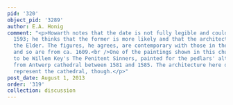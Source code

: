 ```yaml
---
pid: '320'
object_pid: '3289'
author: E.A. Honig
comment: "<p>Howarth notes that the date is not fully legible and could be 1583 or
  1593; he thinks that the former is more likely and that the architecture is by Steenwyck
  the Elder. The figures, he agrees, are contemporary with those in the Milan painting
  and so are from ca. 1609.<br />One of the paintings shown in this church appears
  to be Willem Key's The Penitent Sinners, painted for the pedlars' altar; it disappeared
  from Antwerp cathedral between 1581 and 1585. The architecture here does not faithfully
  represent the cathedral, though.</p>"
post_date: August 1, 2013
order: '319'
collection: discussion
---
```

